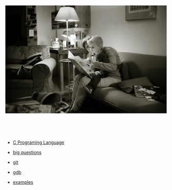 
<br>

![reading](https://raw.githubusercontent.com/kexinerchen/kexinerchen.github.io/master/_posts/assets/reading.jpg)

<br>
<br>
<br>


- [C Programing Language](_posts/2020-04-11-c_programing_language.md)

- [big questions](_posts/2020-04-11-big_questions.md)

- [git](_posts/2020-04-11-git.md)

- [gdb](_posts/2020-04-11-gdb.md)

- [examples](_posts/2020-04-11-examples.md)


